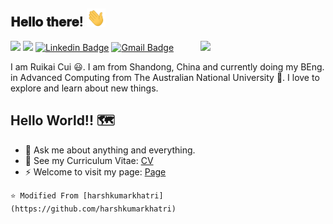 <h2> 𝐇𝐞𝐥𝐥𝐨 𝐭𝐡𝐞𝐫𝐞! <img src="https://raw.githubusercontent.com/ABSphreak/ABSphreak/master/gifs/Hi.gif" width="30px"></h2>

<img align='right' src='https://user-images.githubusercontent.com/5713670/87202985-820dcb80-c2b6-11ea-9f56-7ec461c497c3.gif' width='200"'>

![](https://img.shields.io/github/license/CuiRuikai/CuiRuikai.github.io) ![](https://img.shields.io/github/last-commit/CuiRuikai/CuiRuikai.github.io) 
[![Linkedin Badge](https://img.shields.io/badge/-@Ruikai_Cui-blue?style=flat-square&logo=Linkedin&logoColor=white&link=https://au.linkedin.com/in/ruikai-cui-8185501a2)](https://au.linkedin.com/in/ruikai-cui-8185501a2) [![Gmail Badge](https://img.shields.io/badge/-ruikai.cui@anu.edu.au-c14438?style=flat-square&logo=Gmail&logoColor=white&link=mailto:ruikai.cui@anu.edu.au)](mailto:ruikai.cui@anu.edu.au)

I am Ruikai Cui 😃. I am from Shandong, China and currently doing my BEng. in Advanced Computing from The Australian National University 🏫. I love to explore and learn about new things.


## Hello World!! 🗺️
- 💬 Ask me about anything and everything.
- 🎯 See my Curriculum Vitae: [CV](https://ruikai.ink/static/files/cv.pdf)
- ⚡ Welcome to visit my page: [Page](https://ruikai.ink/)




```⭐️ Modified From [harshkumarkhatri](https://github.com/harshkumarkhatri)```
